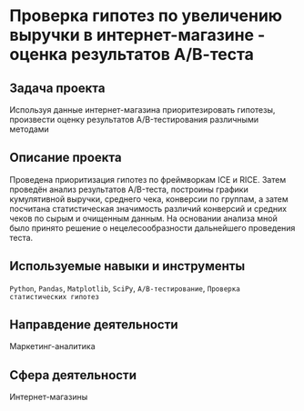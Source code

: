 # Проверка гипотез по увеличению выручки в интернет-магазине - оценка результатов А/В-теста
## Задача проекта
Используя данные интернет-магазина приоритезировать гипотезы, произвести оценку результатов A/B-тестирования различными методами

## Описание проекта
Проведена приоритизация гипотез по фреймворкам ICE и RICE. Затем проведён анализ
результатов A/B-теста, построины графики кумулятивной выручки, среднего чека,
конверсии по группам, а затем посчитана статистическая значимость различий конверсий
и средних чеков по сырым и очищенным данным. На основании анализа мной было
принято решение о нецелесообразности дальнейшего проведения теста.

## Используемые навыки и инструменты
`Python`, `Pandas`, `Matplotlib`, `SciPy`, `А/В-тестирование`, `Проверка статистических гипотез`

## Направдение деятельности
Маркетинг-аналитика

## Сфера деятельности
Интернет-магазины
